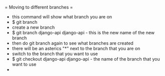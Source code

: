 
= Moving to different branches =
* this command will show what branch you are on
* $ git branch
* create a new branch
* $ git branch django-api 
  django-api - this is the new name of the new branch
* then do git branch again to see what branches are created
* there will be an asterics "*" next to the branch that you are on
* switch to the branch that you want to use
* $ git checkout django-api 
  django-api - the name of the branch that you want to use
* 
